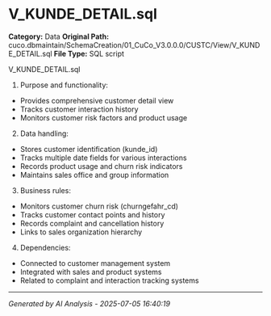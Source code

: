 # V_KUNDE_DETAIL.sql

**Category:** Data
**Original Path:** cuco.dbmaintain/SchemaCreation/01_CuCo_V3.0.0.0/CUSTC/View/V_KUNDE_DETAIL.sql
**File Type:** SQL script

V_KUNDE_DETAIL.sql
1. Purpose and functionality:
- Provides comprehensive customer detail view
- Tracks customer interaction history
- Monitors customer risk factors and product usage

2. Data handling:
- Stores customer identification (kunde_id)
- Tracks multiple date fields for various interactions
- Records product usage and churn risk indicators
- Maintains sales office and group information

3. Business rules:
- Monitors customer churn risk (churngefahr_cd)
- Tracks customer contact points and history
- Records complaint and cancellation history
- Links to sales organization hierarchy

4. Dependencies:
- Connected to customer management system
- Integrated with sales and product systems
- Related to complaint and interaction tracking systems

---
*Generated by AI Analysis - 2025-07-05 16:40:19*
